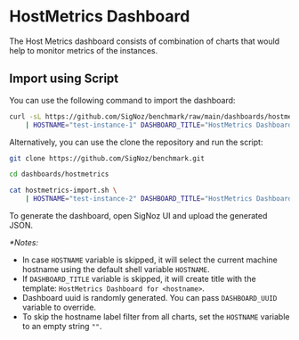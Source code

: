 # HostMetrics Dashboard

The Host Metrics dashboard consists of combination of charts that would help to monitor metrics of the instances.


## Import using Script

You can use the following command to import the dashboard:

```bash
curl -sL https://github.com/SigNoz/benchmark/raw/main/dashboards/hostmetrics/hostmetrics-import.sh \
    | HOSTNAME="test-instance-1" DASHBOARD_TITLE="HostMetrics Dashboard for test-instance-1" bash
```

Alternatively, you can use the clone the repository and run the script:

```bash
git clone https://github.com/SigNoz/benchmark.git

cd dashboards/hostmetrics

cat hostmetrics-import.sh \
    | HOSTNAME="test-instance-2" DASHBOARD_TITLE="HostMetrics Dashboard for test-instance-2" bash
```

To generate the dashboard, open SigNoz UI and upload the generated JSON.

_*Notes:_
- In case `HOSTNAME` variable is skipped, it will select the current machine hostname using the default shell variable `HOSTNAME`.
- If `DASHBOARD_TITLE` variable is skipped, it will create title with the template: `HostMetrics Dashboard for <hostname>`.
- Dashboard uuid is randomly generated. You can pass `DASHBOARD_UUID` variable to override.
- To skip the hostname label filter from all charts, set the `HOSTNAME` variable to an empty string `""`.

